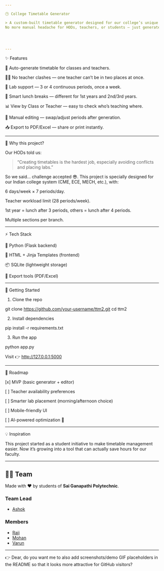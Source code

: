 ```yaml
---

🕒 College Timetable Generator

> A custom-built timetable generator designed for our college’s unique needs 🎓.
No more manual headache for HODs, teachers, or students — just generate, edit, and export! 🚀




---
```


✨ Features

📅 Auto-generate timetable for classes and teachers.

🧑‍🏫 No teacher clashes — one teacher can’t be in two places at once.

🧪 Lab support — 3 or 4 continuous periods, once a week.

🍱 Smart lunch breaks — different for 1st years and 2nd/3rd years.

📊 View by Class or Teacher — easy to check who’s teaching where.

📝 Manual editing — swap/adjust periods after generation.

📥 Export to PDF/Excel — share or print instantly.



---

🏫 Why this project?

Our HODs told us:

> “Creating timetables is the hardest job, especially avoiding conflicts and placing labs.”



So we said… challenge accepted 😎.
This project is specially designed for our Indian college system (CME, ECE, MECH, etc.), with:

6 days/week × 7 periods/day.

Teacher workload limit (28 periods/week).

1st year = lunch after 3 periods, others = lunch after 4 periods.

Multiple sections per branch.



---

⚡ Tech Stack

🐍 Python (Flask backend)

🎨 HTML + Jinja Templates (frontend)

📦 SQLite (lightweight storage)

📑 Export tools (PDF/Excel)



---

🚀 Getting Started

1. Clone the repo

git clone https://github.com/your-username/ttm2.git
cd ttm2

2. Install dependencies

pip install -r requirements.txt

3. Run the app

python app.py

Visit 👉 http://127.0.0.1:5000


---

🎯 Roadmap

[x] MVP (basic generator + editor)

[ ] Teacher availability preferences

[ ] Smarter lab placement (morning/afternoon choice)

[ ] Mobile-friendly UI

[ ] AI-powered optimization 🤖



---

💡 Inspiration

This project started as a student initiative to make timetable management easier.
Now it’s growing into a tool that can actually save hours for our faculty.


---

## 👨‍💻 Team  

Made with ❤️ by students of **Sai Ganapathi Polytechnic**.  

### Team Lead  
- [Ashok](https://github.com/Ashu-0143)  

### Members  
- [Raji](https://github.com/raghavendra303008)  
- [Mohan](https://github.com/Nmohan55)  
- [Varun](https://github.com/VARUN-KONADA)

---

👉 Dear, do you want me to also add screenshots/demo GIF placeholders in the README so that it looks more attractive for GitHub visitors?

